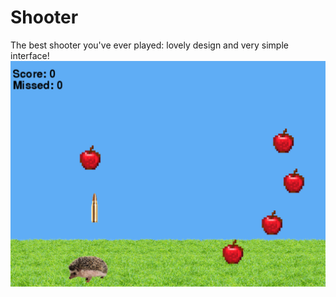 # Shooter
The best shooter you've ever played: lovely design and very simple interface!
![screen](/images/game_screenshot.PNG)
